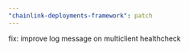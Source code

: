 ```yaml
---
"chainlink-deployments-framework": patch
---
```


fix: improve log message on multiclient healthcheck
